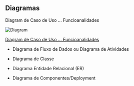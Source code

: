 ## Diagramas

Diagram de Caso de Uso ... Funcioanalidades

![Diagram](https://upload.wikimedia.org/wikipedia/commons/thumb/7/71/UML_Use_Case_diagram.svg/513px-UML_Use_Case_diagram.svg.png)

[Diagram de Caso de Uso ... Funcioanalidades](https://upload.wikimedia.org/wikipedia/commons/thumb/7/71/UML_Use_Case_diagram.svg/513px-UML_Use_Case_diagram.svg.png)

* Diagrama de Fluxo de Dados ou Diagrama de Atividades

* Diagrama de Classe

* Diagrama Entidade Relacional (ER)

* Diagrama de Componentes/Deployment
